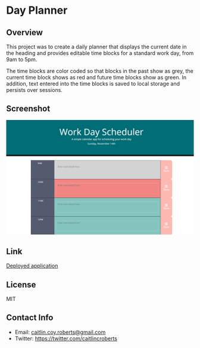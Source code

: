 # Day Planner

## Overview

This project was to create a daily planner that displays the current date in the heading and provides editable time blocks for a standard work day, from 9am to 5pm.

The time blocks are color coded so that blocks in the past show as grey, the current time block shows as red and future time blocks show as green.
In addition, text entered into the time blocks is saved to local storage and persists over sessions.

## Screenshot

![Screenshot of the deployed application](./assets/images/screenshot.png)

## Link

[Deployed application](https://ccroberts1.github.io/day-planner/)

## License
MIT

## Contact Info
- Email: caitlin.coy.roberts@gmail.com
- Twitter: https://twitter.com/caitlincroberts
